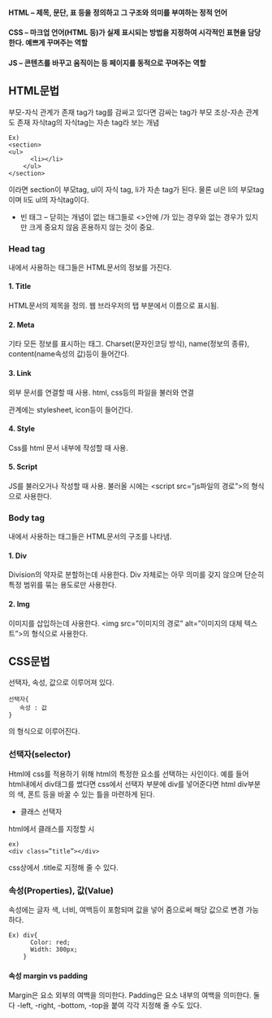 #### HTML – 제목, 문단, 표 등을 정의하고 그 구조와 의미를 부여하는 정적 언어
#### CSS – 마크업 언어(HTML 등)가 실제 표시되는 방법을 지정하여 시각적인 표현을 담당한다. 예쁘게 꾸며주는 역할
#### JS – 콘텐츠를 바꾸고 움직이는 등 페이지를 동적으로 꾸며주는 역할 

## HTML문법
 
 부모-자식 관계가 존재 tag가 tag를 감싸고 있다면 감싸는 tag가 부모
 조상-자손 관계도 존재 자식tag의 자식tag는 자손 tag라 보는 개념
``` 
Ex) 
<section>
<ul>
      <li></li>
    </ul>
</section>
```
이라면 section이 부모tag, ul이 자식 tag, li가 자손 tag가 된다.
물론 ul은 li의 부모tag이며 li도 ul의 자식tag이다.

* 빈 태그 – 닫히는 개념이 없는 태그들로 <>안에 /가 있는 경우와 없는 경우가 있지만 크게 중요치 않음 혼용하지 않는 것이 중요.

### Head tag

<head></head>내에서 사용하는 태그들은 HTML문서의 정보를 가진다.

#### 1.	Title
HTML문서의 제목을 정의. 웹 브라우저의 탭 부분에서 이름으로 표시됨.

#### 2.	Meta
기타 모든 정보를 표시하는 태그. 
Charset(문자인코딩 방식), name(정보의 종류), content(name속성의 값)등이 들어간다.

#### 3.	Link

외부 문서를 연결할 때 사용. html, css등의 파일을 불러와 연결
<link rel=”관계” href=”가져올 문서의 경로”> 관계에는 stylesheet, icon등이 들어간다.

#### 4.	Style

Css를 html 문서 내부에 작성할 때 사용.

#### 5.	Script

JS를 불러오거나 작성할 때 사용.
불러올 시에는 <script src=”js파일의 경로”></script>의 형식으로 사용한다.


### Body tag

<body></body>내에서 사용하는 태그들은 HTML문서의 구조를 나타냄.

#### 1.	Div

Division의 약자로 분할하는데 사용한다. Div 자체로는 아무 의미를 갖지 않으며 단순히 특정 범위를 묶는 용도로만 사용한다.

#### 2.	Img

이미지를 삽입하는데 사용한다.
<img src=”이미지의 경로” alt=”이미지의 대체 텍스트”>의 형식으로 사용한다.


## CSS문법

선택자, 속성, 값으로 이루어져 있다.

```
선택자{
   속성 : 값
}
```
의 형식으로 이루어진다.


### 선택자(selector)

Html에 css를 적용하기 위해 html의 특정한 요소를 선택하는 사인이다.
예를 들어 html내에서 div태그를 썼다면 css에서 선택자 부분에 div를 넣어준다면 html div부분의 색, 폰트 등을 바꿀 수 있는 틀을 마련하게 된다.

 * 클래스 선택자

html에서 클래스를 지정할 시 
```
ex) 
<div class=”title”></div>
```

css상에서 .title로 지정해 줄 수 있다. 

### 속성(Properties), 값(Value)

속성에는 글자 색, 너비, 여백등이 포함되며 값을 넣어 줌으로써 해당 값으로 변경 가능하다.
```
Ex) div{
      Color: red;
      Width: 300px;
    }
```
#### 속성 margin vs padding

Margin은 요소 외부의 여백을 의미한다. 
Padding은 요소 내부의 여백을 의미한다. 
둘 다 -left, -right, -bottom, -top을 붙여 각각 지정해 줄 수도 있다.

